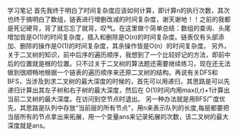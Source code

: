 学习笔记
首先我终于明白了时间复杂度应该如何计算，即计算n的执行次数，其次也终于搞明白了数组，链表进行增删改减的时间复杂度，谢天谢地！！之前的我都是死记硬背，背了就忘忘了就背，叹气。在这里做个简单总结：数组的查询、头尾增加皆是O(1)的时间复杂度，插入和删除是O(n)的时间复杂度。链表仅有头部添加、删除的操作是O(1)的时间复杂度，其余操作皆是O(n）的时间复杂度。
另外，关于二叉树的知识，前中后序的遍历顺序，我想到了一个比较好记的方法，即前中后的位置就是根的位置。只不过关于二叉树的算法题还需要继续练习，现在还无法做到很顺畅地根据一个链表的遍历顺序来还原二叉树的结构。再说有关DFS和BFS，当涉及到求二叉树的最大深度的时候的，首先可以用递归，其思路是可以先递归计算出其左子树和右子树的最大深度，然后在 O(1)时间内用max(l,r)+1计算出当前二叉树的最大深度。在访问到空节点时退出。 另一种办法就是用BFS广度优先，其思路是队列中存放“当前层的所有节点"，用n来表示队列的长度,每层都要把当层所有的节点拿出来拓展，用一个变量ans来记录拓展的次数，该二叉树的最大深度就是ans。

